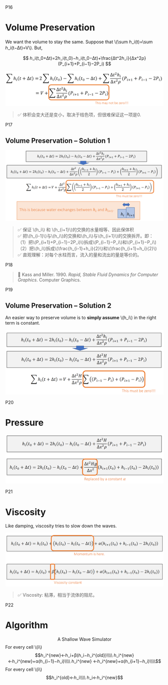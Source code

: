 P16    
# Volume Preservation     

We want the volume to stay the same. Suppose that \\(\sum ℎ_i(t)=\sum ℎ_i(t−∆t)=V\\). But,    

$$
ℎ_i(t_0+∆t)=2ℎ_i(t_0)−ℎ_i(t_0−∆t)+\frac{∆t^2ℎ_i}{∆x^2ρ}(P_{i+1}+P_{i−1}−2P_i)
$$


![](./assets/10-14.png)   



> &#x2705; 体积会变大还是变小，取决于桔色项，但很难保证这一项是0.   



P17    
## Volume Preservation – Solution 1    


![](./assets/10-15.png)    


> &#x2705; 保证 \\(h_i\\) 和 \\(h_{i+1}\\)的交换的水量相等、因此保体积   
> &#x2705; 把\\(h_{i-1}\\)与\\(h_i\\)的交换和\\(h_i\\)与\\(h_{i+1}\\)的交换拆开。即：    
> （1）把\\(P_{i+1}+P_{i−1}−2P_i)\\)拆成\\(P_{i−1}−P_i\\)和\\(P_{i+1}−P_i\\)  
> （2）把\\(h_i\\)拆成\\(\frac{h_{i-1}+h_i}{2}\\)和\\(\frac{h_{i+1}+h_i}{2}\\)  
> &#x2705; 直观理解：对每个水柱而言，流入的量和流出的量是等价的。    


P18  
> &#x1F50E; Kass and Miller. 1990. *Rapid, Stable Fluid Dynamics for Computer Graphics*. Computer Graphics.    





P19   
## Volume Preservation – Solution 2

An easier way to preserve volume is to **simply assume** \\(h_i\\) in the right term is constant.     

![](./assets/10-16.png)    




P20   
# Pressure    

![](./assets/10-17.png) 




P21   
# Viscosity   


Like damping, viscosity tries to slow down the waves. 

![](./assets/10-18-1.png) 


> &#x2705; Viscosity: 粘滞，相当于流体的阻尼。   



P22   
# Algorithm  


$$\text{A Shallow Wave Simulator}$$
For every cell \\(i\\)
$$ℎ_i^{new}←ℎ_i+β(ℎ_i−ℎ_i^{old})\\\\
ℎ_i^{new}←ℎ_i^{new}+α(ℎ_{i−1}−ℎ_i)\\\\
ℎ_i^{new} ←ℎ_i^{new}+α(ℎ_{i+1}−ℎ_i)\\\\$$
For every cell \\(i\\)
$$ℎ_i^{old}←ℎ_i\\\\    
ℎ_i←ℎ_i^{new}$$
